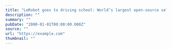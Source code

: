```yaml
---
title: "LeRobot goes to driving school: World’s largest open-source self-driving dataset"
description: ""
summary: ""
pubDate: "2000-01-01T00:00:00.000Z"
source: ""
url: "https://example.com"
thumbnail: ""
---
```


